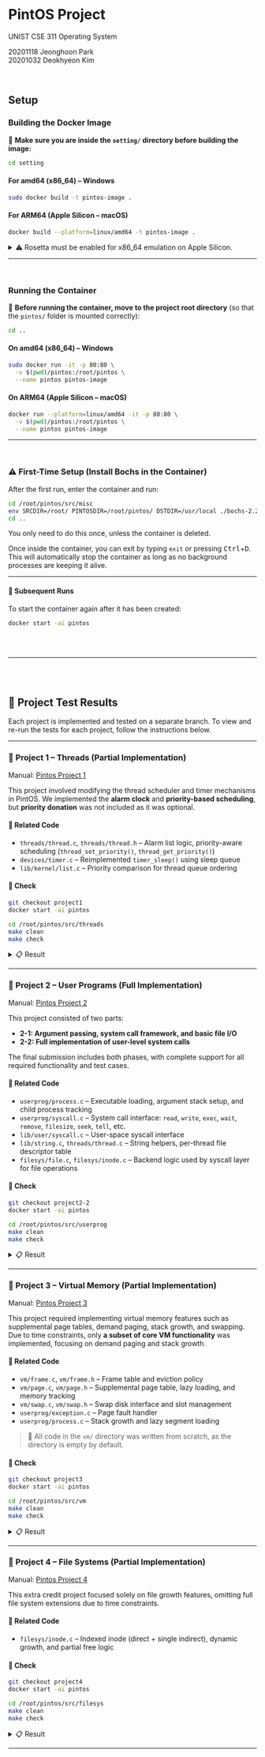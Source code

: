 
# PintOS Project

UNIST CSE 311 Operating System

20201118 Jeonghoon Park  
20201032 Deokhyeon Kim  

<br>

## Setup

### Building the Docker Image

📁 **Make sure you are inside the `setting/` directory before building the image:**

```bash
cd setting
```

#### For amd64 (x86\_64) – Windows

```bash
sudo docker build -t pintos-image .
```

#### For ARM64 (Apple Silicon – macOS)

```bash
docker build --platform=linux/amd64 -t pintos-image .
```

<details><summary> ⚠️ Rosetta must be enabled for x86_64 emulation on Apple Silicon. </summary>

![Rosetta Setting](https://github.com/user-attachments/assets/b73e6e6e-b851-4611-82ce-3899333feb6e)

</details>

---

<br>

### Running the Container

📁 **Before running the container, move to the project root directory**
(so that the `pintos/` folder is mounted correctly):

```bash
cd ..
```

#### On amd64 (x86\_64) – Windows

```bash
sudo docker run -it -p 80:80 \
  -v $(pwd)/pintos:/root/pintos \
  --name pintos pintos-image
```

#### On ARM64 (Apple Silicon – macOS)

```bash
docker run --platform=linux/amd64 -it -p 80:80 \
  -v $(pwd)/pintos:/root/pintos \
  --name pintos pintos-image
```

---
<br>

### ⚠️ First-Time Setup (Install Bochs in the Container)

After the first run, enter the container and run:

```bash
cd /root/pintos/src/misc
env SRCDIR=/root/ PINTOSDIR=/root/pintos/ DSTDIR=/usr/local ./bochs-2.2.6-build.sh
cd ..
```

You only need to do this once, unless the container is deleted.

Once inside the container, you can exit by typing `exit` or pressing <kbd>Ctrl</kbd>+<kbd>D</kbd>.
This will automatically stop the container as long as no background processes are keeping it alive.

---

#### 🔁 Subsequent Runs

To start the container again after it has been created:

```bash
docker start -ai pintos
```

<br><br>

---

<br><br>

## 🧪 Project Test Results

Each project is implemented and tested on a separate branch.
To view and re-run the tests for each project, follow the instructions below.

---

### 📂 Project 1 – Threads (Partial Implementation)

Manual: [Pintos Project 1](https://web.stanford.edu/class/cs140/projects/pintos/pintos_2.html#SEC20)

This project involved modifying the thread scheduler and timer mechanisms in PintOS.
We implemented the **alarm clock** and **priority-based scheduling**, but **priority donation** was not included as it was optional.

#### 📌 Related Code

* `threads/thread.c`, `threads/thread.h` – Alarm list logic, priority-aware scheduling (`thread_set_priority()`, `thread_get_priority()`)
* `devices/timer.c` – Reimplemented `timer_sleep()` using sleep queue
* `lib/kernel/list.c` – Priority comparison for thread queue ordering

#### 🔧 Check

```bash
git checkout project1
docker start -ai pintos
```

```bash
cd /root/pintos/src/threads
make clean
make check
```

<details>
<summary>📋 Result</summary>

**7 / 7 tests passed**
```bash

```

</details>


---

### 📂 Project 2 – User Programs (Full Implementation)

Manual: [Pintos Project 2](https://web.stanford.edu/class/cs140/projects/pintos/pintos_3.html#SEC32)

This project consisted of two parts:

* **2-1: Argument passing, system call framework, and basic file I/O**
* **2-2: Full implementation of user-level system calls**

The final submission includes both phases, with complete support for all required functionality and test cases.

#### 📌 Related Code

* `userprog/process.c` – Executable loading, argument stack setup, and child process tracking
* `userprog/syscall.c` – System call interface: `read`, `write`, `exec`, `wait`, `remove`, `filesize`, `seek`, `tell`, etc.
* `lib/user/syscall.c` – User-space syscall interface
* `lib/string.c`, `threads/thread.c` – String helpers, per-thread file descriptor table
* `filesys/file.c`, `filesys/inode.c` – Backend logic used by syscall layer for file operations

#### 🔧 Check

```bash
git checkout project2-2
docker start -ai pintos
```

```bash
cd /root/pintos/src/userprog
make clean
make check
```

<details>
<summary>📋 Result</summary>

**76 / 76 tests passed**

```bash
pass tests/filesys/base/syn-write
pass tests/userprog/args-none
pass tests/userprog/args-single
pass tests/userprog/args-multiple
pass tests/userprog/args-many
pass tests/userprog/args-dbl-space
pass tests/userprog/sc-bad-sp
pass tests/userprog/sc-bad-arg
pass tests/userprog/sc-boundary
pass tests/userprog/sc-boundary-2
pass tests/userprog/halt
pass tests/userprog/exit
pass tests/userprog/create-normal
pass tests/userprog/create-empty
pass tests/userprog/create-null
pass tests/userprog/create-bad-ptr
pass tests/userprog/create-long
pass tests/userprog/create-exists
pass tests/userprog/create-bound
pass tests/userprog/open-normal
pass tests/userprog/open-missing
pass tests/userprog/open-boundary
pass tests/userprog/open-empty
pass tests/userprog/open-null
pass tests/userprog/open-bad-ptr
pass tests/userprog/open-twice
pass tests/userprog/close-normal
pass tests/userprog/close-twice
pass tests/userprog/close-stdin
pass tests/userprog/close-stdout
pass tests/userprog/close-bad-fd
pass tests/userprog/read-normal
pass tests/userprog/read-bad-ptr
pass tests/userprog/read-boundary
pass tests/userprog/read-zero
pass tests/userprog/read-stdout
pass tests/userprog/read-bad-fd
pass tests/userprog/write-normal
pass tests/userprog/write-bad-ptr
pass tests/userprog/write-boundary
pass tests/userprog/write-zero
pass tests/userprog/write-stdin
pass tests/userprog/write-bad-fd
pass tests/userprog/exec-once
pass tests/userprog/exec-arg
pass tests/userprog/exec-multiple
pass tests/userprog/exec-missing
pass tests/userprog/exec-bad-ptr
pass tests/userprog/wait-simple
pass tests/userprog/wait-twice
pass tests/userprog/wait-killed
pass tests/userprog/wait-bad-pid
pass tests/userprog/multi-recurse
pass tests/userprog/multi-child-fd
pass tests/userprog/rox-simple
pass tests/userprog/rox-child
pass tests/userprog/rox-multichild
pass tests/userprog/bad-read
pass tests/userprog/bad-write
pass tests/userprog/bad-read2
pass tests/userprog/bad-write2
pass tests/userprog/bad-jump
pass tests/userprog/bad-jump2
pass tests/userprog/no-vm/multi-oom
pass tests/filesys/base/lg-create
pass tests/filesys/base/lg-full
pass tests/filesys/base/lg-random
pass tests/filesys/base/lg-seq-block
pass tests/filesys/base/lg-seq-random
pass tests/filesys/base/sm-create
pass tests/filesys/base/sm-full
pass tests/filesys/base/sm-random
pass tests/filesys/base/sm-seq-block
pass tests/filesys/base/sm-seq-random
pass tests/filesys/base/syn-read
pass tests/filesys/base/syn-remove
pass tests/filesys/base/syn-write
All 76 tests passed.
```

</details>


---

### 📂 Project 3 – Virtual Memory (Partial Implementation)

Manual: [Pintos Project 3](https://web.stanford.edu/class/cs140/projects/pintos/pintos_4.html#SEC53)

This project required implementing virtual memory features such as supplemental page tables, demand paging, stack growth, and swapping.
Due to time constraints, only **a subset of core VM functionality** was implemented, focusing on demand paging and stack growth.

#### 📌 Related Code

* `vm/frame.c`, `vm/frame.h` – Frame table and eviction policy
* `vm/page.c`, `vm/page.h` – Supplemental page table, lazy loading, and memory tracking
* `vm/swap.c`, `vm/swap.h` – Swap disk interface and slot management
* `userprog/exception.c` – Page fault handler
* `userprog/process.c` – Stack growth and lazy segment loading

> 📌 All code in the `vm/` directory was written from scratch, as the directory is empty by default.

#### 🔧 Check

```bash
git checkout project3
docker start -ai pintos
```

```bash
cd /root/pintos/src/vm
make clean
make check
```

<details>
<summary>📋 Result</summary>

**108 / 109 tests passed**
FAIL tests/vm/page-parallel  ← only failure due to parallel page access

```bash
pass tests/filesys/base/syn-write
pass tests/userprog/args-none
pass tests/userprog/args-single
pass tests/userprog/args-multiple
pass tests/userprog/args-many
pass tests/userprog/args-dbl-space
pass tests/userprog/sc-bad-sp
pass tests/userprog/sc-bad-arg
pass tests/userprog/sc-boundary
pass tests/userprog/sc-boundary-2
pass tests/userprog/halt
pass tests/userprog/exit
pass tests/userprog/create-normal
pass tests/userprog/create-empty
pass tests/userprog/create-null
pass tests/userprog/create-bad-ptr
pass tests/userprog/create-long
pass tests/userprog/create-exists
pass tests/userprog/create-bound
pass tests/userprog/open-normal
pass tests/userprog/open-missing
pass tests/userprog/open-boundary
pass tests/userprog/open-empty
pass tests/userprog/open-null
pass tests/userprog/open-bad-ptr
pass tests/userprog/open-twice
pass tests/userprog/close-normal
pass tests/userprog/close-twice
pass tests/userprog/close-stdin
pass tests/userprog/close-stdout
pass tests/userprog/close-bad-fd
pass tests/userprog/read-normal
pass tests/userprog/read-bad-ptr
pass tests/userprog/read-boundary
pass tests/userprog/read-zero
pass tests/userprog/read-stdout
pass tests/userprog/read-bad-fd
pass tests/userprog/write-normal
pass tests/userprog/write-bad-ptr
pass tests/userprog/write-boundary
pass tests/userprog/write-zero
pass tests/userprog/write-stdin
pass tests/userprog/write-bad-fd
pass tests/userprog/exec-once
pass tests/userprog/exec-arg
pass tests/userprog/exec-multiple
pass tests/userprog/exec-missing
pass tests/userprog/exec-bad-ptr
pass tests/userprog/wait-simple
pass tests/userprog/wait-twice
pass tests/userprog/wait-killed
pass tests/userprog/wait-bad-pid
pass tests/userprog/multi-recurse
pass tests/userprog/multi-child-fd
pass tests/userprog/rox-simple
pass tests/userprog/rox-child
pass tests/userprog/rox-multichild
pass tests/userprog/bad-read
pass tests/userprog/bad-write
pass tests/userprog/bad-read2
pass tests/userprog/bad-write2
pass tests/userprog/bad-jump
pass tests/userprog/bad-jump2
pass tests/vm/pt-grow-stack
pass tests/vm/pt-grow-pusha
pass tests/vm/pt-grow-bad
pass tests/vm/pt-big-stk-obj
pass tests/vm/pt-bad-addr
pass tests/vm/pt-bad-read
pass tests/vm/pt-write-code
pass tests/vm/pt-write-code2
pass tests/vm/pt-grow-stk-sc
pass tests/vm/page-linear
FAIL tests/vm/page-parallel
pass tests/vm/page-merge-seq
pass tests/vm/page-merge-par
pass tests/vm/page-merge-stk
pass tests/vm/page-merge-mm
pass tests/vm/page-shuffle
pass tests/vm/mmap-read
pass tests/vm/mmap-close
pass tests/vm/mmap-unmap
pass tests/vm/mmap-overlap
pass tests/vm/mmap-twice
pass tests/vm/mmap-write
pass tests/vm/mmap-exit
pass tests/vm/mmap-shuffle
pass tests/vm/mmap-bad-fd
pass tests/vm/mmap-clean
pass tests/vm/mmap-inherit
pass tests/vm/mmap-misalign
pass tests/vm/mmap-null
pass tests/vm/mmap-over-code
pass tests/vm/mmap-over-data
pass tests/vm/mmap-over-stk
pass tests/vm/mmap-remove
pass tests/vm/mmap-zero
pass tests/filesys/base/lg-create
pass tests/filesys/base/lg-full
pass tests/filesys/base/lg-random
pass tests/filesys/base/lg-seq-block
pass tests/filesys/base/lg-seq-random
pass tests/filesys/base/sm-create
pass tests/filesys/base/sm-full
pass tests/filesys/base/sm-random
pass tests/filesys/base/sm-seq-block
pass tests/filesys/base/sm-seq-random
pass tests/filesys/base/syn-read
pass tests/filesys/base/syn-remove
pass tests/filesys/base/syn-write
1 of 109 tests failed.
```

</details>


---

### 📂 Project 4 – File Systems (Partial Implementation)

Manual: [Pintos Project 4](https://www.scs.stanford.edu/10wi-cs140/pintos/pintos_5.html#SEC75)

This extra credit project focused solely on file growth features, omitting full file system extensions due to time constraints.

#### 📌 Related Code  
* `filesys/inode.c` – Indexed inode (direct + single indirect), dynamic growth, and partial free logic

#### 🔧 Check

```bash
git checkout project4
docker start -ai pintos
````

```bash
cd /root/pintos/src/filesys
make clean
make check
```

<details>
<summary>📋 Result</summary>

**7 / 7 tests passed**
total : 86 / 121 tests passed

```bash
pass tests/filesys/extended/grow-create
pass tests/filesys/extended/grow-file-size
pass tests/filesys/extended/grow-seq-lg
pass tests/filesys/extended/grow-seq-sm
pass tests/filesys/extended/grow-sparse
pass tests/filesys/extended/grow-tell
pass tests/filesys/extended/grow-two-files
```

</details>

---
